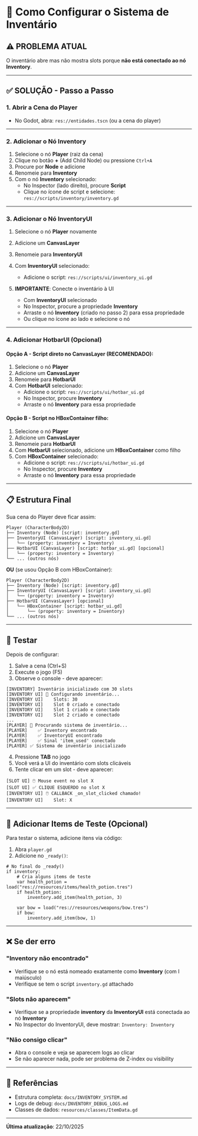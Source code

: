 # 🎒 Como Configurar o Sistema de Inventário

## ⚠️ PROBLEMA ATUAL
O inventário abre mas não mostra slots porque **não está conectado ao nó Inventory**.

---

## ✅ SOLUÇÃO - Passo a Passo

### **1. Abrir a Cena do Player**
- No Godot, abra: `res://entidades.tscn` (ou a cena do player)

---

### **2. Adicionar o Nó Inventory**

1. Selecione o nó **Player** (raiz da cena)
2. Clique no botão **+** (Add Child Node) ou pressione `Ctrl+A`
3. Procure por **Node** e adicione
4. Renomeie para **Inventory**
5. Com o nó **Inventory** selecionado:
   - No Inspector (lado direito), procure **Script**
   - Clique no ícone de script e selecione: `res://scripts/inventory/inventory.gd`

---

### **3. Adicionar o Nó InventoryUI**

1. Selecione o nó **Player** novamente
2. Adicione um **CanvasLayer**
3. Renomeie para **InventoryUI**
4. Com **InventoryUI** selecionado:
   - Adicione o script: `res://scripts/ui/inventory_ui.gd`
   
5. **IMPORTANTE**: Conecte o inventário à UI
   - Com **InventoryUI** selecionado
   - No Inspector, procure a propriedade **Inventory**
   - Arraste o nó **Inventory** (criado no passo 2) para essa propriedade
   - Ou clique no ícone ao lado e selecione o nó

---

### **4. Adicionar HotbarUI (Opcional)**

#### **Opção A - Script direto no CanvasLayer (RECOMENDADO):**
1. Selecione o nó **Player**
2. Adicione um **CanvasLayer**
3. Renomeie para **HotbarUI**
4. Com **HotbarUI** selecionado:
   - Adicione o script: `res://scripts/ui/hotbar_ui.gd`
   - No Inspector, procure **Inventory**
   - Arraste o nó **Inventory** para essa propriedade

#### **Opção B - Script no HBoxContainer filho:**
1. Selecione o nó **Player**
2. Adicione um **CanvasLayer**
3. Renomeie para **HotbarUI**
4. Com **HotbarUI** selecionado, adicione um **HBoxContainer** como filho
5. Com **HBoxContainer** selecionado:
   - Adicione o script: `res://scripts/ui/hotbar_ui.gd`
   - No Inspector, procure **Inventory**
   - Arraste o nó **Inventory** para essa propriedade

---

## 📋 Estrutura Final

Sua cena do Player deve ficar assim:

```
Player (CharacterBody2D)
├── Inventory (Node) [script: inventory.gd]
├── InventoryUI (CanvasLayer) [script: inventory_ui.gd]
│   └── (property: inventory = Inventory)
├── HotbarUI (CanvasLayer) [script: hotbar_ui.gd] [opcional]
│   └── (property: inventory = Inventory)
└── ... (outros nós)
```

**OU** (se usou Opção B com HBoxContainer):

```
Player (CharacterBody2D)
├── Inventory (Node) [script: inventory.gd]
├── InventoryUI (CanvasLayer) [script: inventory_ui.gd]
│   └── (property: inventory = Inventory)
├── HotbarUI (CanvasLayer) [opcional]
│   └── HBoxContainer [script: hotbar_ui.gd]
│       └── (property: inventory = Inventory)
└── ... (outros nós)
```

---

## 🧪 Testar

Depois de configurar:

1. Salve a cena (Ctrl+S)
2. Execute o jogo (F5)
3. Observe o console - deve aparecer:

```
[INVENTORY] Inventário inicializado com 30 slots
[INVENTORY UI] 🔧 Configurando inventário...
[INVENTORY UI]    Slots: 30
[INVENTORY UI]    Slot 0 criado e conectado
[INVENTORY UI]    Slot 1 criado e conectado
[INVENTORY UI]    Slot 2 criado e conectado
...
[PLAYER] 🎒 Procurando sistema de inventário...
[PLAYER]    ✅ Inventory encontrado
[PLAYER]    ✅ InventoryUI encontrado
[PLAYER]    ✅ Sinal 'item_used' conectado
[PLAYER] ✅ Sistema de inventário inicializado
```

4. Pressione **TAB** no jogo
5. Você verá a UI do inventário com slots clicáveis
6. Tente clicar em um slot - deve aparecer:

```
[SLOT UI] 🖱️ Mouse event no slot X
[SLOT UI] ✅ CLIQUE ESQUERDO no slot X
[INVENTORY UI] 🖱️ CALLBACK _on_slot_clicked chamado!
[INVENTORY UI]    Slot: X
```

---

## 🔧 Adicionar Items de Teste (Opcional)

Para testar o sistema, adicione itens via código:

1. Abra `player.gd`
2. Adicione no `_ready()`:

```gdscript
# No final do _ready()
if inventory:
    # Cria alguns items de teste
    var health_potion = load("res://resources/items/health_potion.tres")
    if health_potion:
        inventory.add_item(health_potion, 3)
    
    var bow = load("res://resources/weapons/bow.tres")
    if bow:
        inventory.add_item(bow, 1)
```

---

## ❌ Se der erro

### "Inventory não encontrado"
- Verifique se o nó está nomeado exatamente como **Inventory** (com I maiúsculo)
- Verifique se tem o script `inventory.gd` attachado

### "Slots não aparecem"
- Verifique se a propriedade **inventory** da **InventoryUI** está conectada ao nó **Inventory**
- No Inspector do InventoryUI, deve mostrar: `Inventory: Inventory`

### "Não consigo clicar"
- Abra o console e veja se aparecem logs ao clicar
- Se não aparecer nada, pode ser problema de Z-index ou visibility

---

## 📖 Referências

- Estrutura completa: `docs/INVENTORY_SYSTEM.md`
- Logs de debug: `docs/INVENTORY_DEBUG_LOGS.md`
- Classes de dados: `resources/classes/ItemData.gd`

---

**Última atualização**: 22/10/2025
